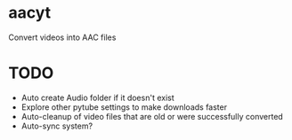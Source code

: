# aacyt
Convert videos into AAC files

# TODO
* Auto create Audio folder if it doesn't exist
* Explore other pytube settings to make downloads faster
* Auto-cleanup of video files that are old or were successfully converted
* Auto-sync system?